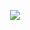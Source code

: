 <p align="center">
  <img src="https://readme-typing-svg.demolab.com?font=Fira+Code&pause=1000&color=00FF99&vCenter=true&width=435&lines=~/aidanquach%24+whoami;Machine+Learning+Engineer;Builder+of+Clean+Tools;Based+in+Tampa%2C+FL" />
</p>
